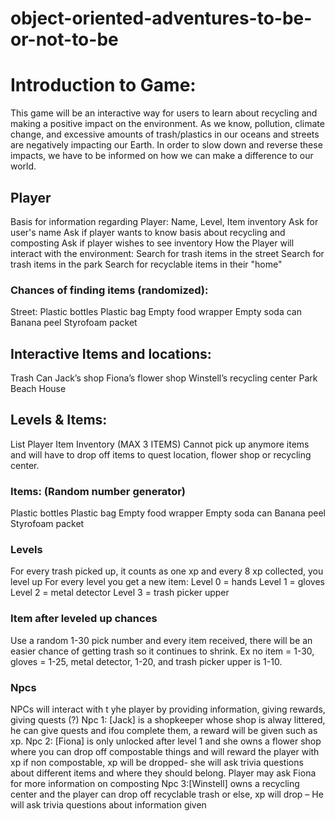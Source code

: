 # object-oriented-adventures-to-be-or-not-to-be
# Introduction to Game: 
This game will be an interactive way for users to learn about recycling and making a positive impact on the environment. As we know, pollution, climate change, and excessive amounts of trash/plastics in our oceans and streets are negatively impacting our Earth. In order to slow down and reverse these impacts, we have to be informed on how we can make a difference to our world.

## Player
Basis for information regarding Player: Name, Level, Item inventory
Ask for user's name
Ask if player wants to know basis about recycling and composting
Ask if player wishes to see inventory
How the Player will interact with the environment:
Search for trash items in the street
Search for trash items in the park
Search for recyclable items in their "home"
### Chances of finding items (randomized):
Street:
Plastic bottles
Plastic bag
Empty food wrapper 
Empty soda can
Banana peel
Styrofoam packet

## Interactive Items and locations:
Trash Can 
Jack’s shop
Fiona’s flower shop
Winstell’s recycling center
Park
Beach
House 

## Levels & Items:
List Player Item Inventory (MAX 3 ITEMS) Cannot pick up anymore items and will have to drop off items to quest location, flower shop or recycling center.
### Items: (Random number generator)
Plastic bottles
Plastic bag
Empty food wrapper 
Empty soda can
Banana peel
Styrofoam packet
### Levels
For every trash picked up, it counts as one xp and every 8 xp collected, you level up
For every level you get a new item:
Level 0 = hands
Level 1 = gloves
Level 2 = metal detector 
Level 3 = trash picker upper
### Item after leveled up chances
Use a random 1-30 pick number and every item received, there will be an easier chance of getting trash so it continues to shrink. Ex no item = 1-30, gloves = 1-25, metal detector, 1-20, and trash picker upper is 1-10.
### Npcs
NPCs will interact with t yhe player by providing information, giving rewards, giving quests (?)
Npc 1: [Jack] is a shopkeeper whose shop is alway littered, he can give quests and ifou complete them, a reward will be given such as xp.
Npc 2: [Fiona] is only unlocked after level 1 and she owns a flower shop where you can drop off compostable things and will reward the player with xp if non compostable, xp will be dropped- she will ask trivia questions about different items and where they should belong.
Player may ask Fiona for more information on composting
Npc 3:[Winstell] owns a recycling center and the player can drop off recyclable trash or else, xp will drop – He will ask trivia questions about information given 